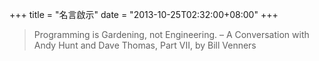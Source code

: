 +++
title = "名言啟示"
date = "2013-10-25T02:32:00+08:00"
+++
> Programming is Gardening, not Engineering.
– A Conversation with Andy Hunt and Dave Thomas, Part VII, by Bill Venners